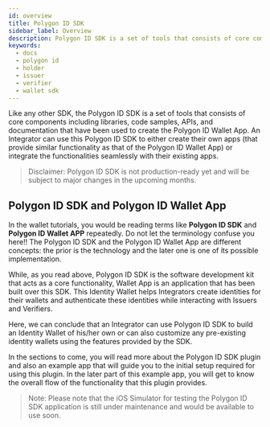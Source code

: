 ```yaml
---
id: overview
title: Polygon ID SDK
sidebar_label: Overview
description: Polygon ID SDK is a set of tools that consists of core components including libraries, code samples, APIs, and documentation.
keywords: 
  - docs
  - polygon id
  - holder
  - issuer
  - verifier
  - wallet sdk
---
```


Like any other SDK, the Polygon ID SDK is a set of tools that consists of core components including libraries, code samples, APIs, and documentation that have been used to create the Polygon ID Wallet App. An Integrator can use this Polygon ID SDK to either create their own apps (that provide similar functionality as that of the Polygon ID Wallet App) or integrate the functionalities seamlessly with their existing apps. 

> Disclaimer: Polygon ID SDK is not production-ready yet and will be subject to major changes in the upcoming months.

## Polygon ID SDK and Polygon ID Wallet App

In the wallet tutorials, you would be reading terms like **Polygon ID SDK** and **Polygon ID Wallet APP** repeatedly. Do not let the terminology confuse you here!! The Polygon ID SDK and the Polygon ID Wallet App are different concepts: the prior is the technology and the later one is one of its possible implementation. 

While, as you read above, Polygon ID SDK is the software development kit that acts as a core functionality, Wallet App is an application that has been built over this SDK. This Identity Wallet helps Integrators create identities for their wallets and authenticate these identities while interacting with Issuers and Verifiers. 

Here, we can conclude that an Integrator can use Polygon ID SDK to build an Identity Wallet of his/her own or can also customize any pre-existing identity wallets using the features provided by the SDK.  

In the sections to come, you will read more about the Polygon ID SDK plugin and also an example app that will guide you to the initial setup required for using this plugin. In the later part of this example app, you will get to know the overall flow of the functionality that this plugin provides.  

>Note: Please note that the iOS Simulator for testing the Polygon ID SDK application is still under maintenance and would be available to use soon. 
